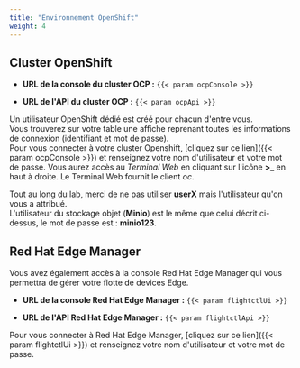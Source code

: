 ```yaml
---
title: "Environnement OpenShift"
weight: 4
---
```


## Cluster OpenShift

* **URL de la console du cluster OCP :** `{{< param ocpConsole >}}`

* **URL de l'API du cluster OCP :** `{{< param ocpApi >}}`

Un utilisateur OpenShift dédié est créé pour chacun d'entre vous.  
Vous trouverez sur votre table une affiche reprenant toutes les informations de connexion (identifiant et mot de passe).  
Pour vous connecter à votre cluster Openshift, [cliquez sur ce lien]({{< param ocpConsole >}}) et renseignez votre nom d'utilisateur et votre mot de passe. Vous aurez accès au *Terminal Web* en cliquant sur l'icône **>_** en haut à droite. Le Terminal Web fournit le client *oc*.

Tout au long du lab, merci de ne pas utiliser **userX** mais l'utilisateur qu'on vous a attribué.  
L'utilisateur du stockage objet (**Minio**) est le même que celui décrit ci-dessus, le mot de passe est : **minio123**.

## Red Hat Edge Manager

Vous avez également accès à la console Red Hat Edge Manager qui vous permettra de gérer votre flotte de devices Edge.

* **URL de la console Red Hat Edge Manager :** `{{< param flightctlUi >}}`

* **URL de l'API Red Hat Edge Manager :** `{{< param flightctlApi >}}`

Pour vous connecter à Red Hat Edge Manager, [cliquez sur ce lien]({{< param flightctlUi >}}) et renseignez votre nom d'utilisateur et votre mot de passe.

